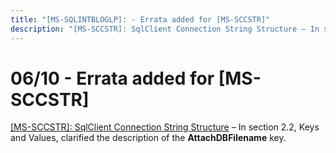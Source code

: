 ```yaml
---
title: "[MS-SQLINTBLOGLP]: - Errata added for [MS-SCCSTR]"
description: "[MS-SCCSTR]: SqlClient Connection String Structure – In section 2.2, Keys and Values, clarified the description of the AttachDBFilename key."
---
```


# 06/10 - Errata added for [MS-SCCSTR]

<p> </p>
<p><span><a href="https://sqlprotocoldoc.blob.core.windows.net/productionsqlarchives/MS-SCCSTR/%5bMS-SCCSTR%5d-errata.pdf">[MS-SCCSTR]:
SqlClient Connection String Structure</a></span> – In section 2.2, Keys and
Values, clarified the description of the <b>AttachDBFilename</b> key.</p>


                